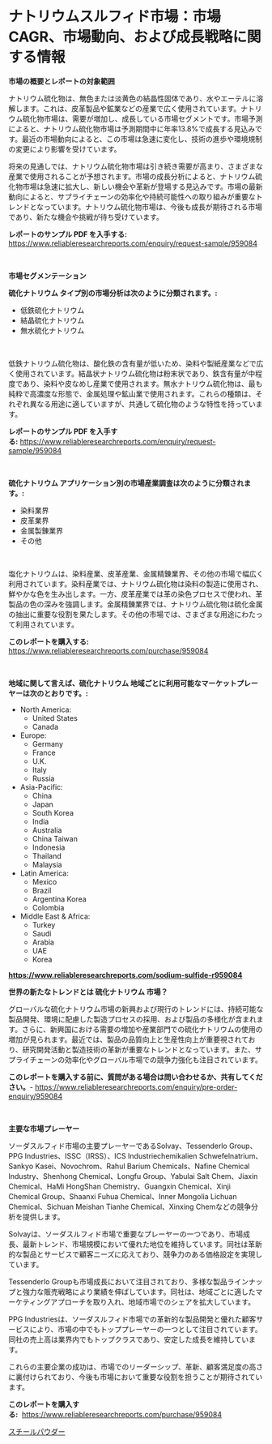 <p><h1>ナトリウムスルフィド市場：市場CAGR、市場動向、および成長戦略に関する情報</h1></p><p><strong>市場の概要とレポートの対象範囲</strong></p>
<p><p>ナトリウム硫化物は、無色または淡黄色の結晶性固体であり、水やエーテルに溶解します。これは、皮革製品や鉱業などの産業で広く使用されています。ナトリウム硫化物市場は、需要が増加し、成長している市場セグメントです。市場予測によると、ナトリウム硫化物市場は予測期間中に年率13.8%で成長する見込みです。最近の市場動向によると、この市場は急速に変化し、技術の進歩や環境規制の変更により影響を受けています。</p><p>将来の見通しでは、ナトリウム硫化物市場は引き続き需要が高まり、さまざまな産業で使用されることが予想されます。市場の成長分析によると、ナトリウム硫化物市場は急速に拡大し、新しい機会や革新が登場する見込みです。市場の最新動向によると、サプライチェーンの効率化や持続可能性への取り組みが重要なトレンドとなっています。ナトリウム硫化物市場は、今後も成長が期待される市場であり、新たな機会や挑戦が待ち受けています。</p></p>
<p><strong>レポートのサンプル PDF を入手する:</strong> <a href="https://www.reliableresearchreports.com/enquiry/request-sample/959084">https://www.reliableresearchreports.com/enquiry/request-sample/959084</a></p>
<p>&nbsp;</p>
<p><strong>市場セグメンテーション</strong></p>
<p><strong>硫化ナトリウム タイプ別の市場分析は次のように分類されます。:</strong></p>
<p><ul><li>低鉄硫化ナトリウム</li><li>結晶硫化ナトリウム</li><li>無水硫化ナトリウム</li></ul></p>
<p>&nbsp;</p>
<p><p>低鉄ナトリウム硫化物は、酸化鉄の含有量が低いため、染料や製紙産業などで広く使用されています。結晶状ナトリウム硫化物は粉末状であり、鉄含有量が中程度であり、染料や皮なめし産業で使用されます。無水ナトリウム硫化物は、最も純粋で高濃度な形態で、金属処理や鉱山業で使用されます。これらの種類は、それぞれ異なる用途に適していますが、共通して硫化物のような特性を持っています。</p></p>
<p><strong>レポートのサンプル PDF を入手する:</strong>&nbsp;<a href="https://www.reliableresearchreports.com/enquiry/request-sample/959084">https://www.reliableresearchreports.com/enquiry/request-sample/959084</a></p>
<p>&nbsp;</p>
<p><strong> 硫化ナトリウム アプリケーション別の市場産業調査は次のように分類されます。:</strong></p>
<p><ul><li>染料業界</li><li>皮革業界</li><li>金属製錬業界</li><li>その他</li></ul></p>
<p>&nbsp;</p>
<p><p>塩化ナトリウムは、染料産業、皮革産業、金属精錬業界、その他の市場で幅広く利用されています。染料産業では、ナトリウム硫化物は染料の製造に使用され、鮮やかな色を生み出します。一方、皮革産業では革の染色プロセスで使われ、革製品の色の深みを強調します。金属精錬業界では、ナトリウム硫化物は硫化金属の抽出に重要な役割を果たします。その他の市場では、さまざまな用途にわたって利用されています。</p></p>
<p><strong>このレポートを購入する:</strong>&nbsp; <a href="https://www.reliableresearchreports.com/purchase/959084">https://www.reliableresearchreports.com/purchase/959084</a></p>
<p>&nbsp;</p>
<p><strong>地域に関して言えば、硫化ナトリウム 地域ごとに利用可能なマーケットプレーヤーは次のとおりです。:</strong></p>
<p><ul>
    <li>
        North America:
        <ul>
            <li>United States</li>
            <li>Canada</li>
        </ul>
    </li>
    <li>
        Europe:
        <ul>
            <li>Germany</li>
            <li>France</li>
            <li>U.K.</li>
            <li>Italy</li>
            <li>Russia</li>
        </ul>
    </li>
    <li>
        Asia-Pacific:
        <ul>
            <li>China</li>
            <li>Japan</li>
            <li>South Korea</li>
            <li>India</li>
            <li>Australia</li>
            <li>China Taiwan</li>
            <li>Indonesia</li>
            <li>Thailand</li>
            <li>Malaysia</li>
        </ul>
    </li>
    <li>
        Latin America:
        <ul>
            <li>Mexico</li>
            <li>Brazil</li>
            <li>Argentina Korea</li>
            <li>Colombia</li>
        </ul>
    </li>
    <li>
        Middle East & Africa:
        <ul>
            <li>Turkey</li>
            <li>Saudi</li>
            <li>Arabia</li>
            <li>UAE</li>
            <li>Korea</li>
        </ul>
    </li>
    </ul></p>
<p><strong><a href="https://www.reliableresearchreports.com/sodium-sulfide-r959084">https://www.reliableresearchreports.com/sodium-sulfide-r959084</a></strong>&nbsp;</p>
<p><strong>世界の新たなトレンドとは 硫化ナトリウム 市場？</strong></p>
<p><p>グローバルな硫化ナトリウム市場の新興および現行のトレンドには、持続可能な製品開発、環境に配慮した製造プロセスの採用、および製品の多様化が含まれます。さらに、新興国における需要の増加や産業部門での硫化ナトリウムの使用の増加が見られます。最近では、製品の品質向上と生産性向上が重要視されており、研究開発活動と製造技術の革新が重要なトレンドとなっています。また、サプライチェーンの効率化やグローバル市場での競争力強化も注目されています。</p></p>
<p><strong>このレポートを購入する前に、質問がある場合は問い合わせるか、共有してください。</strong>- <a href="https://www.reliableresearchreports.com/enquiry/pre-order-enquiry/959084">https://www.reliableresearchreports.com/enquiry/pre-order-enquiry/959084</a></p>
<p>&nbsp;</p>
<p><strong>主要な市場プレーヤー</strong></p>
<p><p>ソーダスルフィド市場の主要プレーヤーであるSolvay、Tessenderlo Group、PPG Industries、ISSC（IRSS）、ICS Industriechemikalien Schwefelnatrium、Sankyo Kasei、Novochrom、Rahul Barium Chemicals、Nafine Chemical Industry、Shenhong Chemical、Longfu Group、Yabulai Salt Chem、Jiaxin Chemical、HaMi HongShan Chemistry、Guangxin Chemical、Xinji Chemical Group、Shaanxi Fuhua Chemical、Inner Mongolia Lichuan Chemical、Sichuan Meishan Tianhe Chemical、Xinxing Chemなどの競争分析を提供します。</p><p>Solvayは、ソーダスルフィド市場で重要なプレーヤーの一つであり、市場成長、最新トレンド、市場規模において優れた地位を維持しています。同社は革新的な製品とサービスで顧客ニーズに応えており、競争力のある価格設定を実現しています。</p><p>Tessenderlo Groupも市場成長において注目されており、多様な製品ラインナップと強力な販売戦略により業績を伸ばしています。同社は、地域ごとに適したマーケティングアプローチを取り入れ、地域市場でのシェアを拡大しています。</p><p>PPG Industriesは、ソーダスルフィド市場での革新的な製品開発と優れた顧客サービスにより、市場の中でもトッププレーヤーの一つとして注目されています。同社の売上高は業界内でもトップクラスであり、安定した成長を維持しています。</p><p>これらの主要企業の成功は、市場でのリーダーシップ、革新、顧客満足度の高さに裏付けられており、今後も市場において重要な役割を担うことが期待されています。</p></p>
<p><strong>このレポートを購入する:</strong>&nbsp;&nbsp;<a href="https://www.reliableresearchreports.com/purchase/959084">https://www.reliableresearchreports.com/purchase/959084</a></p>
<p><p><a href="https://github.com/Sophiaard2003/Market-Research-Report-List-1/blob/main/701859419630.md">スチールパウダー</a></p></p>